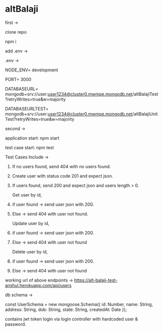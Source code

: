 # altBalaji

first ->

clone repo

npm i

add .env ->

.env ->

NODE_ENV= development

PORT= 3000

DATABASEURL= mongodb+srv://user:user1234@cluster0.mwmpe.mongodb.net/altBalajiTest?retryWrites=true&w=majority

DATABASEURLTEST= mongodb+srv://user:user1234@cluster0.mwmpe.mongodb.net/altBalajiUnitTest?retryWrites=true&w=majority

second ->

application start: npm start

test case start: npm test

Test Cases Include ->

1. If no users found, send 404 with no users found.
2. Create user with status code 201 and expect json.
3. If users found, send 200 and expect json and users length > 0.

   Get user by id,

4. if user found -> send user json with 200.
5. Else -> send 404 with user not found.

   Update user by id,

6. if user found -> send user json with 200.
7. Else -> send 404 with user not found

   Delete user by id,

8. if user found -> send user json with 200.
9. Else -> send 404 with user not found

working url of above endpoints ->
https://alt-balaji-test-anshul.herokuapp.com/api/users

db schema ->

const UserSchema = new mongoose.Schema({
id: Number,
name: String,
address: String,
dob: String,
state: String,
createdAt: Date
});

contains jwt token login via login controller with hardcoded user & password.

